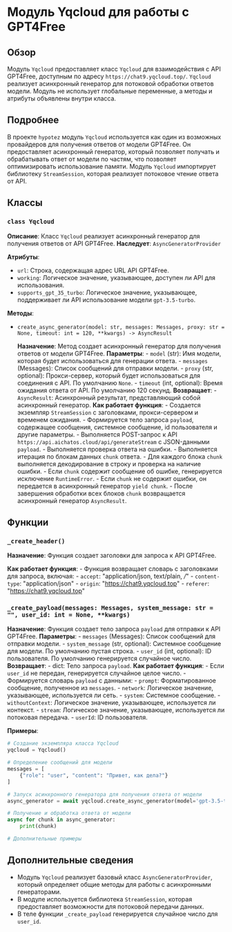# Модуль Yqcloud для работы с GPT4Free

## Обзор

Модуль `Yqcloud` предоставляет класс `Yqcloud` для взаимодействия с API GPT4Free, доступным по адресу `https://chat9.yqcloud.top/`. 
`Yqcloud` реализует асинхронный генератор для потоковой обработки ответов модели. 
Модуль не использует глобальные переменные, а методы и атрибуты объявлены внутри класса.

## Подробнее

В проекте `hypotez` модуль `Yqcloud` используется как один из возможных провайдеров для получения ответов от модели GPT4Free. 
Он предоставляет асинхронный генератор, который позволяет получать и обрабатывать ответ от модели по частям, что 
позволяет оптимизировать использование памяти. 
Модуль  `Yqcloud` импортирует библиотеку `StreamSession`, которая реализует потоковое чтение ответа от API.

## Классы

### `class Yqcloud`

**Описание**: Класс `Yqcloud` реализует асинхронный генератор для получения ответов от API GPT4Free.
**Наследует**: `AsyncGeneratorProvider`

**Атрибуты**:

- `url`: Строка, содержащая адрес URL API GPT4Free.
- `working`: Логическое значение, указывающее, доступен ли API для использования. 
- `supports_gpt_35_turbo`: Логическое значение, указывающее, поддерживает ли API использование модели `gpt-3.5-turbo`.

**Методы**:

- `create_async_generator(model: str, messages: Messages, proxy: str = None, timeout: int = 120, **kwargs) -> AsyncResult`

    **Назначение**:  Метод создает асинхронный генератор для получения ответов от модели GPT4Free.
    **Параметры**:
        - `model` (str): Имя модели, которая будет использоваться для генерации ответа.
        - `messages` (Messages): Список сообщений для отправки модели.
        - `proxy` (str, optional): Прокси-сервер, который будет использоваться для соединения с API. По умолчанию `None`.
        - `timeout` (int, optional): Время ожидания ответа от API. По умолчанию 120 секунд.
    **Возвращает**:
        - `AsyncResult`: Асинхронный результат, представляющий собой асинхронный генератор.
    **Как работает функция**:
        - Создается экземпляр `StreamSession` с заголовками, прокси-сервером и временем ожидания.
        - Формируется тело запроса `payload`, содержащее сообщения, системное сообщение, id пользователя и другие параметры.
        - Выполняется POST-запрос к API `https://api.aichatos.cloud/api/generateStream` с JSON-данными `payload`.
        - Выполняется проверка ответа на ошибки.
        - Выполняется итерация по блокам данных `chunk` ответа.
        - Для каждого блока `chunk` выполняется декодирование в строку и проверка на наличие ошибки.
        - Если `chunk` содержит сообщение об ошибке, генерируется исключение `RuntimeError`.
        - Если `chunk` не содержит ошибки, он передается в асинхронный генератор `yield chunk`.
        - После завершения обработки всех блоков `chunk` возвращается асинхронный генератор `AsyncResult`.

## Функции

### `_create_header()`

**Назначение**: Функция создает заголовки для запроса к API GPT4Free.

**Как работает функция**:
    - Функция возвращает словарь с заголовками для запроса, включая:
        - `accept`: "application/json, text/plain, */*"
        - `content-type`: "application/json"
        - `origin`: "https://chat9.yqcloud.top"
        - `referer`: "https://chat9.yqcloud.top"

### `_create_payload(messages: Messages, system_message: str = "", user_id: int = None, **kwargs)`

**Назначение**: Функция создает тело запроса `payload` для отправки к API GPT4Free.
**Параметры**:
    - `messages` (Messages): Список сообщений для отправки модели.
    - `system_message` (str, optional): Системное сообщение для модели. По умолчанию пустая строка.
    - `user_id` (int, optional): ID пользователя. По умолчанию генерируется случайное число.
    **Возвращает**:
        - dict: Тело запроса `payload`.
    **Как работает функция**:
        - Если `user_id` не передан, генерируется случайное целое число.
        - Формируется словарь `payload` с данными:
            - `prompt`: Форматированное сообщение, полученное из `messages`.
            - `network`: Логическое значение, указывающее, используется ли сеть.
            - `system`: Системное сообщение.
            - `withoutContext`: Логическое значение, указывающее, используется ли контекст.
            - `stream`: Логическое значение, указывающее, используется ли потоковая передача.
            - `userId`: ID пользователя.


**Примеры**:

```python
# Создание экземпляра класса Yqcloud
yqcloud = Yqcloud()

# Определение сообщений для модели
messages = [
    {"role": "user", "content": "Привет, как дела?"}
]

# Запуск асинхронного генератора для получения ответа от модели
async_generator = await yqcloud.create_async_generator(model='gpt-3.5-turbo', messages=messages)

# Получение и обработка ответа от модели
async for chunk in async_generator:
    print(chunk)

# Дополнительные примеры
```

## Дополнительные сведения

- Модуль `Yqcloud` реализует базовый класс `AsyncGeneratorProvider`, который определяет общие методы для работы с 
  асинхронными генераторами.
- В модуле используется библиотека `StreamSession`, которая предоставляет возможности для потоковой передачи данных.
- В теле функции `_create_payload` генерируется случайное число для `user_id`. 

```markdown